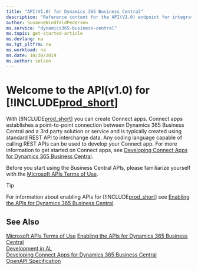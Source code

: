 ```yaml
---
title: "API(V1.0) for Dynamics 365 Business Central"
description: "Reference content for the API(V1.0) endpoint for integration with Dynamics 365 Business Central."
author: SusanneWindfeldPedersen
ms.service: "dynamics365-business-central"
ms.topic: get-started-article
ms.devlang: na
ms.tgt_pltfrm: na
ms.workload: na
ms.date: 10/30/2019
ms.author: solsen
---
```


# Welcome to the API(v1.0) for [!INCLUDE[prod_short](../../includes/prod_short.md)]
With [!INCLUDE[prod_short](../../includes/prod_short.md)] you can create Connect apps. Connect apps establishes a point-to-point connection between Dynamics 365 Business Central and a 3rd party solution or service and is typically created using standard REST API to interchange data. Any coding language capable of calling REST APIs can be used to develop your Connect app. For more information to get started on Connect apps, see [Developing Connect Apps for Dynamics 365 Business Central](https://docs.microsoft.com/dynamics365/business-central/dev-itpro/developer/devenv-develop-connect-apps).

Before you start using the Business Central APIs, please familiarize yourself with the [Microsoft APIs Terms of Use](https://docs.microsoft.com/legal/microsoft-apis/terms-of-use).

> [!TIP]  
> For information about enabling APIs for [!INCLUDE[prod_short](../../includes/prod_short.md)] see [Enabling the APIs for Dynamics 365 Business Central](enabling-apis-for-dynamics-nav.md).

## See Also
[Microsoft APIs Terms of Use](https://docs.microsoft.com/legal/microsoft-apis/terms-of-use)
[Enabling the APIs for Dynamics 365 Business Central](enabling-apis-for-dynamics-nav.md)  
[Development in AL](https://docs.microsoft.com/dynamics365/business-central/dev-itpro/developer/devenv-dev-overview)  
[Developing Connect Apps for Dynamics 365 Business Central](https://docs.microsoft.com/dynamics365/business-central/dev-itpro/developer/devenv-develop-connect-apps)  
[OpenAPI Specification](dynamics-open-api.md)  